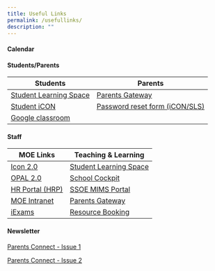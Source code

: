 ```yaml
---
title: Useful Links
permalink: /usefullinks/
description: ""
---
```

#### Calendar

#### Students/Parents



| Students | Parents| 
| ----------- | ----------- | 
| [Student Learning Space](https://vle.learning.moe.edu.sg/login)    | [Parents Gateway](https://pg.moe.edu.sg/)   |
 | [Student iCON](https://workspace.google.com/dashboard)     | [Password reset form (iCON/SLS)](https://forms.gle/bd2dREPKXXsBuiiq6)    |
 | [Google classroom](Workspace.google.com/dashboard)    |     |
 




#### Staff


| MOE Links | Teaching & Learning |
| -------- | -------- | 
| [Icon 2.0](https://icon.moe.edu.sg)     | [Student Learning Space](https://vle.learning.moe.edu.sg/login)    | 
| [OPAL 2.0](https://www.opal2.moe.edu.sg/app/learner)   | [School Cockpit](https://schoolcockpit.moe.gov.sg/)    | 
| [HR Portal (HRP)](https://www.hrp.gov.sg)    | [SSOE MIMS Portal](https://portal.mims.moe.gov.sg/idmdash)    | 
| [MOE Intranet](https://intranet.moe.gov.sg/)    | [Parents Gateway](https://pg.moe.edu.sg/)     | 
| [iExams](https://iexams.seab.gov.sg/sso/login?service=https%3A%2F%2Fiexams.seab.gov.sg%2Fsso%2Foauth2.0%2FcallbackAuthorize%3Fclient_id%3Diexams2-prod%26redirect_uri%3Dhttps%253A%252F%252Fiexams.seab.gov.sg%252Fiexams2%252Flogin%252Foauth2%252Fcode%252Fiexams2-prod%26response_type%3Dcode%26client_name%3DCasOAuthClient) | [Resource Booking](https://rbs.avero-tech.com/)    | 



#### Newsletter

[Parents Connect - Issue 1](/files/PARENTS%20CONNECT%20@%20ADPS%20Issue%201.pdf)

[Parents Connect - Issue 2](/files/Parents%20Connect%20@ADPS%20Issue%202.pdf)